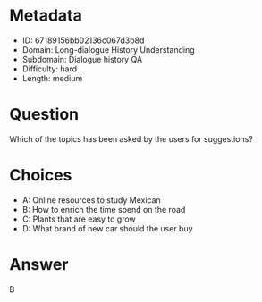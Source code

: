 # Metadata

- ID: 67189156bb02136c067d3b8d
- Domain: Long-dialogue History Understanding
- Subdomain: Dialogue history QA
- Difficulty: hard
- Length: medium

# Question

Which of the topics has been asked by the users for suggestions?

# Choices

- A: Online resources to study Mexican
- B: How to enrich the time spend on the road
- C: Plants that are easy to grow
- D: What brand of new car should the user buy

# Answer

B
